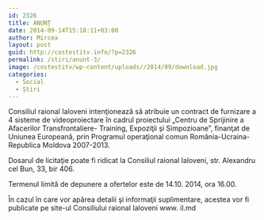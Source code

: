 ```yaml
---
id: 2326
title: ANUNȚ
date: 2014-09-14T15:18:11+03:00
author: Mircea
layout: post
guid: http://costestitv.info/?p=2326
permalink: /stiri/anunt-3/
image: /costestitv/wp-content/uploads//2014/09/download.jpg
categories:
  - Social
  - Știri
---
```

Consiliul raional Ialoveni intenţionează să atribuie un contract de furnizare a 4 sisteme de videoproiectare în cadrul proiectului „Centru de Sprijinire a Afacerilor Transfrontaliere- Training, Expoziţii şi Simpozioane&#8221;, finanţat de Uniunea Europeană, prin Programul operaţional comun România-Ucraina-Republica Moldova 2007-2013.<!--more-->

Dosarul de licitaţie poate fi ridicat la Consiliul raional Ialoveni, str. Alexandru cel Bun, 33, bir 406.

Termenul limită de depunere a ofertelor este de 14.10. 2014, ora 16.00.

În cazul în care vor apărea detalii şi informaţii suplimentare, acestea vor fi publicate pe site-ul Consiliului raional Ialoveni www. il.md
